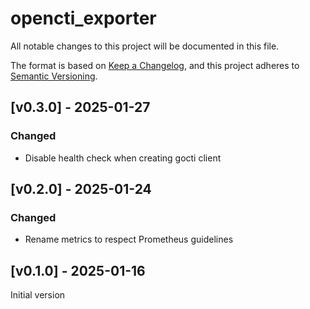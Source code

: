 # opencti_exporter

All notable changes to this project will be documented in this file.

The format is based on [Keep a Changelog](https://keepachangelog.com/en/1.0.0/),
and this project adheres to [Semantic Versioning](https://semver.org/spec/v2.0.0.html).

## [v0.3.0] - 2025-01-27

### Changed

- Disable health check when creating gocti client

## [v0.2.0] - 2025-01-24

### Changed

- Rename metrics to respect Prometheus guidelines

## [v0.1.0] - 2025-01-16

Initial version
